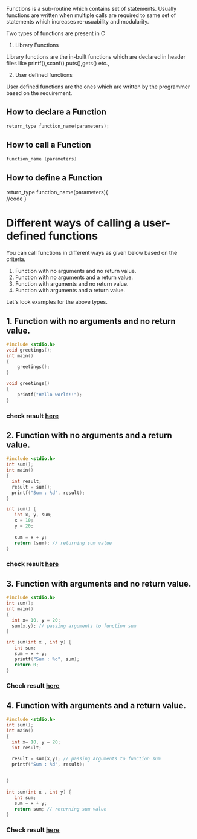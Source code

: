 Functions is a sub-routine which contains set of statements. Usually functions are written when multiple calls are required to same set of statements which increases re-usuability and modularity.

Two types of functions are present in C

1. Library Functions

Library functions are the in-built functions which are declared in header files like printf(),scanf(),puts(),gets() etc.,

2. User defined functions

User defined functions are the ones which are written by the programmer based on the requirement.

## How to declare a Function

```c
return_type function_name(parameters);
```

## How to call a Function

```c
function_name (parameters)
```
## How to define a Function

return_type function_name(parameters){  
//code
}

# Different ways of calling a user-defined functions

You can call functions in different ways as given below based on the criteria.

1. Function with no arguments and no return value.
2. Function with no arguments and a return value.
3. Function with arguments and no return value.
4. Function with arguments and a return value.

Let's look examples for the above types.

## 1. Function with no arguments and no return value.

```c
#include <stdio.h>
void greetings();  
int main()
{
    greetings();
}

void greetings()  
{  
    printf("Hello world!!");  
}  
```
### check result [here](https://onecompiler.com/c/3vm7677ax)

## 2. Function with no arguments and a return value.

```c
#include <stdio.h>
int sum();
int main()
{
  int result;
  result = sum();
  printf("Sum : %d", result);
}

int sum() {
   int x, y, sum;
   x = 10;
   y = 20;
 
   sum = x + y;
   return (sum); // returning sum value
}
```
### check result [here](https://onecompiler.com/c/3vm76us9m)

## 3. Function with arguments and no return value.

```c
#include <stdio.h>
int sum();
int main()
{
  int x= 10, y = 20;
  sum(x,y); // passing arguments to function sum
}

int sum(int x , int y) {
   int sum;
   sum = x + y;
   printf("Sum : %d", sum);
   return 0;
}
```

### Check result [here](https://onecompiler.com/c/3vm76hvmf)

## 4. Function with arguments and a return value.

```c
#include <stdio.h>
int sum();
int main()
{
  int x= 10, y = 20;
  int result;
  
  result = sum(x,y); // passing arguments to function sum
  printf("Sum : %d", result);

  
}

int sum(int x , int y) {
   int sum;
   sum = x + y;
   return sum; // returning sum value
}
```
### Check result [here](https://onecompiler.com/c/3vm774nm2)